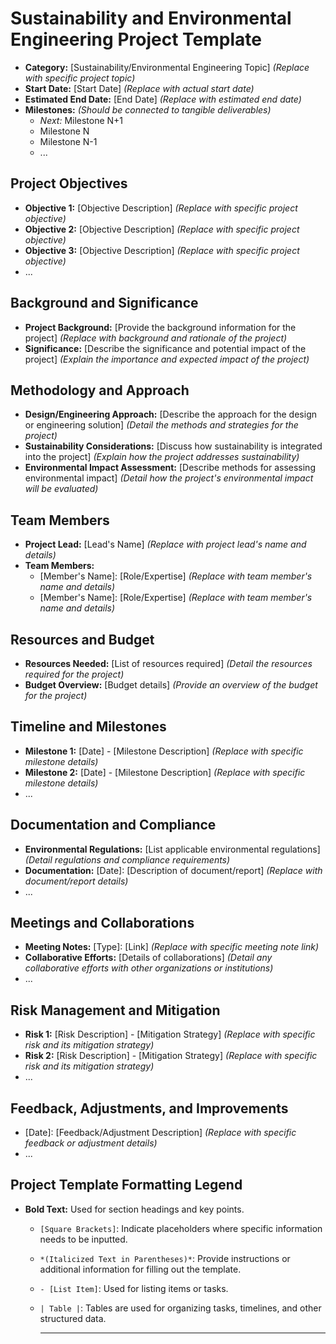 # Sustainability and Environmental Engineering Project Template

- **Category:** [Sustainability/Environmental Engineering Topic] _(Replace with specific project topic)_
- **Start Date:** [Start Date] _(Replace with actual start date)_
- **Estimated End Date:** [End Date] _(Replace with estimated end date)_
- **Milestones:** _(Should be connected to tangible deliverables)_
  - _Next:_ Milestone N+1
  - Milestone N
  - Milestone N-1
  - ...

## Project Objectives

- **Objective 1:** [Objective Description] _(Replace with specific project objective)_
- **Objective 2:** [Objective Description] _(Replace with specific project objective)_
- **Objective 3:** [Objective Description] _(Replace with specific project objective)_
- ...

## Background and Significance

- **Project Background:** [Provide the background information for the project] _(Replace with background and rationale of the project)_
- **Significance:** [Describe the significance and potential impact of the project] _(Explain the importance and expected impact of the project)_

## Methodology and Approach

- **Design/Engineering Approach:** [Describe the approach for the design or engineering solution] _(Detail the methods and strategies for the project)_
- **Sustainability Considerations:** [Discuss how sustainability is integrated into the project] _(Explain how the project addresses sustainability)_
- **Environmental Impact Assessment:** [Describe methods for assessing environmental impact] _(Detail how the project's environmental impact will be evaluated)_

## Team Members

- **Project Lead:** [Lead's Name] _(Replace with project lead's name and details)_
- **Team Members:**
  - [Member's Name]: [Role/Expertise] _(Replace with team member's name and details)_
  - [Member's Name]: [Role/Expertise] _(Replace with team member's name and details)_

## Resources and Budget

- **Resources Needed:** [List of resources required] _(Detail the resources required for the project)_
- **Budget Overview:** [Budget details] _(Provide an overview of the budget for the project)_

## Timeline and Milestones

- **Milestone 1:** [Date] - [Milestone Description] _(Replace with specific milestone details)_
- **Milestone 2:** [Date] - [Milestone Description] _(Replace with specific milestone details)_
- ...

## Documentation and Compliance

- **Environmental Regulations:** [List applicable environmental regulations] _(Detail regulations and compliance requirements)_
- **Documentation:** [Date]: [Description of document/report] _(Replace with document/report details)_
- ...

## Meetings and Collaborations

- **Meeting Notes:** [Type]: [Link] _(Replace with specific meeting note link)_
- **Collaborative Efforts:** [Details of collaborations] _(Detail any collaborative efforts with other organizations or institutions)_
- ...

## Risk Management and Mitigation

- **Risk 1:** [Risk Description] - [Mitigation Strategy] _(Replace with specific risk and its mitigation strategy)_
- **Risk 2:** [Risk Description] - [Mitigation Strategy] _(Replace with specific risk and its mitigation strategy)_
- ...

## Feedback, Adjustments, and Improvements

- [Date]: [Feedback/Adjustment Description] _(Replace with specific feedback or adjustment details)_
- ...

## Project Template Formatting Legend

- **Bold Text:** Used for section headings and key points.

  - `[Square Brackets]`: Indicate placeholders where specific information needs to be inputted.
  - `*(Italicized Text in Parentheses)*`: Provide instructions or additional information for filling out the template.
  - `- [List Item]`: Used for listing items or tasks.
  - `| Table |`: Tables are used for organizing tasks, timelines, and other structured data.

    ***
